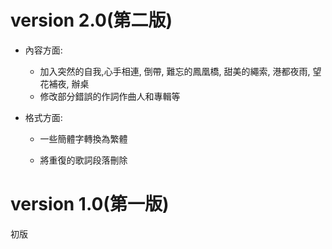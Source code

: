 # version 2.0(第二版)

- 內容方面:

  - 加入突然的自我,心手相連, 倒帶, 難忘的鳳凰橋, 甜美的繩索, 港都夜雨, 望花補夜, 辦桌
  - 修改部分錯誤的作詞作曲人和專輯等


- 格式方面:

  - 一些簡體字轉換為繁體

  - 將重復的歌詞段落刪除

# version 1.0(第一版)

初版